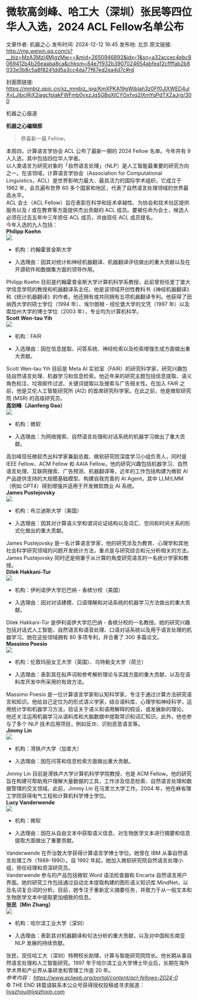 # 微软高剑峰、哈工大（深圳）张民等四位华人入选，2024 ACL Fellow名单公布

文章作者: 机器之心
发布时间: 2024-12-12 16:45
发布地: 北京
原文链接: http://mp.weixin.qq.com/s?__biz=MzA3MzI4MjgzMw==&mid=2650946892&idx=1&sn=a32accec4ebc8069412b4b26eaaba8ca&chksm=84e7f932b3907024654abfea12cffffab2b8033e3b8c5a8f8241dd5a3cc4da77f67ed2ea4d7c#rd

封面图链接: https://mmbiz.qpic.cn/sz_mmbiz_jpg/KmXPKA19gWiblah3z0Ff0JlXWED4ulXyLJibcjRjX2iagcfpiakFWFmb0vxzJqSGBoXICYOxfvq2IXmYqPdTXZaJrg/300

机器之心报道

**机器之心编辑部**

> 恭喜新一届 Fellow。

  
本周四，计算语言学协会 ACL 公布了最新一期的 2024 Fellow 名单。今年共有 9 人入选，其中包括四位华人学者。  
以人类语言为研究对象的「自然语言处理」（NLP）是人工智能最重要的研究方向之一。在该领域，计算语言学协会（Association for
Computational Linguistics，ACL）是世界影响力最大、最具活力的国际学术组织，它成立于 1962 年，会员遍布世界 60
多个国家和地区，代表了自然语言处理领域的世界最高水平。  
ACL 会士（ACL Fellow）旨在表彰在科学和技术卓越性、为协会和技术社区提供服务以及 / 或在教育等方面提供杰出贡献的 ACL
成员。要被任命为会士，候选人必须在过去五年中三年担任 ACL 成员，并由现任 ACL 成员提名。  
今年入选的九人包括：  
**Philipp Koehn**  
![](https://mmbiz.qpic.cn/sz_mmbiz_png/KmXPKA19gWiblah3z0Ff0JlXWED4ulXyLjmcZGT4p4ibm8mbyyX5UvSH382FUDBRr0THglOePAXY0wudBHSnd1IQ/640?wx_fmt=png&from=appmsg)  

  * 机构：约翰霍普金斯大学

  * 入选理由：因其对统计和神经机器翻译、机器翻译评估做出的重大贡献以及在开源软件和数据集方面的领导作用。

  
Philipp Koehn
目前是约翰霍普金斯大学计算机科学系教授，此前曾担任爱丁堡大学信息学院的教授和机器翻译系主任。他是该领域开创性教科书《神经机器翻译》和《统计机器翻译》的作者。他还拥有或共同拥有五项机器翻译专利。他获得了田纳西大学的硕士学位（1994
年）、埃尔朗根 - 纽伦堡大学的文凭（1997 年）以及南加州大学的博士学位（2003 年），专业均为计算机科学。  
**Scott Wen-tau Yih**  
![](https://mmbiz.qpic.cn/sz_mmbiz_png/KmXPKA19gWiblah3z0Ff0JlXWED4ulXyLESystmkgK0lAdlICfN4JCricWoQgonY5QZC6ibdxQjQG9bGYRRfj25jg/640?wx_fmt=png&from=appmsg)  

  * 机构：FAIR

  * 入选理由：因在信息提取、问答系统、神经检索以及检索增强生成方面做出重大贡献。

  
Scott Wen-tau Yih 目前是 Meta AI
实验室（FAIR）的研究科学家，研究兴趣包括自然语言处理、机器学习和信息检索。他近年来的研究主题包括信息提取、语义角色标注、垃圾邮件过滤、关键词提取以及搜索与广告相关性。在加入
FAIR 之前，他是艾伦人工智能研究所 (AI2) 的首席研究科学家。在此之前，他是微软研究院 (MSR) 的高级研究员。  
**高剑峰（Jianfeng Gao）**  
![](https://mmbiz.qpic.cn/sz_mmbiz_png/KmXPKA19gWiblah3z0Ff0JlXWED4ulXyLgamQF6bA3us5CQUES87fGyjJVuPaVOU7GPZgm24IKXyibWf3vENKVNw/640?wx_fmt=png&from=appmsg)  

  * 机构：微软

  * 入选理由：为网络搜索、自然语言处理和对话系统的机器学习做出了重大贡献。

  
高剑峰现任微软杰出科学家兼副总裁、微软研究院深度学习小组负责人，同时是 IEEE Fellow、ACM Fellow 和 AAIA
Fellow。他的研究兴趣包括机器学习、自然语言处理、互联网搜索、广告预测、机器翻译等，近年的工作包括构建为微软 AI
产品提供支持的大规模基础模型、构建自我完善的 AI Agent，其中 LLM/LMM（例如 GPT4）得到增强并适用于开发微软商业 AI 系统。  
**James Pustejovsky**  
![](https://mmbiz.qpic.cn/sz_mmbiz_png/KmXPKA19gW9SC6yrzibQnYz8b0JFBvy7D2m2szFUhvGmCI44KC7Vp082KzwCO4Libsbfxtibu88iae350vAkQnYTSA/640?wx_fmt=png&from=appmsg)  

  * 机构：布兰迪斯大学（美国）

  * 入选理由：因其对计算语义学和谓词论证结构以及词汇、空间和时间关系的形式化做出的重大贡献。

  
James Pustejovsky
是一名计算语言学家，他的研究涉及为教育、心理学和其他社会科学研究领域的问题开发统计方法，重点是与研究综合和元分析相关的方法。James
Pustejovsky 同时还是侧重于从计算的角度研究语言的一名统计学家和教授。  
**Dilek Hakkani-Tur**  
![](https://mmbiz.qpic.cn/sz_mmbiz_png/KmXPKA19gWiblah3z0Ff0JlXWED4ulXyLco9fql3qxO7eCobcvTUHR5RuauhCAA4rsfA0LSlFyTRB721yykprRQ/640?wx_fmt=png&from=appmsg)  

  * 机构：伊利诺伊大学厄巴纳 - 香槟分校（美国）

  * 入选理由：因对对话建模、口语理解和对话系统的机器学习方法做出的重大贡献。

  
Dilek Hakkani-Tür 是伊利诺伊大学厄巴纳 -
香槟分校的一名教授。她的研究兴趣包括对话式人工智能、自然语言和语音处理、口语对话系统以及用于语言处理的机器学习。她在这些领域拥有 80 多项专利，并合著了
300 多篇论文。  
**Massimo Poesio**  
![](https://mmbiz.qpic.cn/sz_mmbiz_png/KmXPKA19gWiblah3z0Ff0JlXWED4ulXyLGm4FicpyW2cC3bI53swv4xiaKnatmWm0E7ZcjfiaQIGWS0lUGSW3JVB3w/640?wx_fmt=png&from=appmsg)  

  * 机构：伦敦玛丽女王大学（英国）、乌特勒支大学（荷兰）

  * 入选理由：表彰其在拟声词和参考解析理论与实践方面的重大贡献，以及在语料库开发中所采用的有效方法。

  
Massimo Poesio
是一位计算语言学家和认知科学家，专注于通过计算方法研究语言和知识。他给自己定位为的形式语义学家，结合语料库、心理学和神经科学，运用统计学和机器学习方法，验证关于语义和语用解释的假设，或发展新的理论。  
他还关注运用机器学习从语料库和大脑数据中提取常识和词汇知识。此外，他也参与了多个 NLP 技术应用项目，例如反诈、识别恶意语言等。  
**Jimmy Lin**  
![](https://mmbiz.qpic.cn/sz_mmbiz_png/KmXPKA19gWiblah3z0Ff0JlXWED4ulXyLibR0Nclib9QeS8BBibicfeGfCdfogRibfQe0NyJLRicGNCqUdFuJtbcph4Qw/640?wx_fmt=png&from=appmsg)  

  * 机构：滑铁卢大学（加拿大）

  * 入选理由：因在问答和信息检索方面做出重大贡献。

  
Jimmy Lin 目前是滑铁卢大学计算机科学学院教授、也是 ACM
Fellow。他的研究旨在构建可帮助用户理解大量数据的工具，工作涉及信息检索、自然语言处理和数据管理的交叉领域。此前，Jimmy Lin
在马里兰大学工作。2004 年，他在麻省理工学院获得电气工程和计算机科学博士学位。  
**Lucy Vanderwende**  
![](https://mmbiz.qpic.cn/sz_mmbiz_png/KmXPKA19gWiblah3z0Ff0JlXWED4ulXyL99htlDQHSbftf3P5W4CePrfnakwBibyl8yn3hC42gs62j6hEbvcTOGg/640?wx_fmt=png&from=appmsg)  

  * 机构：微软

  * 入选理由：因在从自由文本中获取语义信息、对生物医学文本进行摘要和信息提取方面做出了重要贡献。

  
Vanderwende 在乔治敦大学获得计算语言学博士学位。她曾在 IBM 从事自然语言处理工作（1988-1990）。自 1992
年起，她加入微软研究院自然语言处理小组，担任经理和资深研究员。  
Vanderwende 参与的产品包括微软 Word 语法检查器和 Encarta 自然语言用户界面。她的研究工作包括通过自动文本提取构建的图形语义知识库
MindNet，以及名词复合词的分析。目前，她专注于重新定义摘要任务，并致力于从一般文本和生物医学文本中提取更加细致的信息。  
**张民（Min Zhang）**  
![](https://mmbiz.qpic.cn/sz_mmbiz_png/KmXPKA19gWiblah3z0Ff0JlXWED4ulXyLbOQd7ia3bKxMMPgps9p6bCxFIchfS89oPXs32kibcGO6dt82dOibvwCnQ/640?wx_fmt=png&from=appmsg)  

  * 机构：哈尔滨工业大学（深圳）

  * 入选理由：表彰其对机器翻译和句法分析的重大贡献，以及对中国和东南亚 NLP 发展的持续贡献。

  
张民，现任哈工大（深圳）特聘校长助理，计算与智能研究院院长。他长期从事自然语言处理和人工智能研究。1997
年于哈尔滨工业大学博士毕业后，长期在海外学术界和产业界从事研发和管理工作逾 20 年。  
 _参考内容：_ _https://www.aclweb.org/portal/content/acl-fellows-2024-0_  
© THE END 转载请联系本公众号获得授权投稿或寻求报道：liyazhou@jiqizhixin.com  

